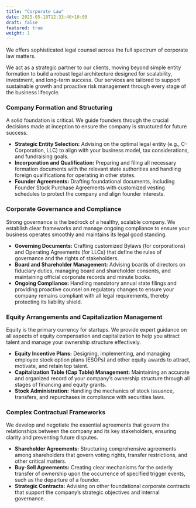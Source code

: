 ```yaml
---
title: "Corporate Law"
date: 2025-05-18T12:33:46+10:00
draft: false
featured: true
weight: 1
---
```


We offers sophisticated legal counsel across the full spectrum of corporate law matters.
<!--more-->

We act as a strategic partner to our clients, moving beyond simple entity formation to build a robust legal architecture designed for scalability, investment, and long-term success. Our services are tailored to support sustainable growth and proactive risk management through every stage of the business lifecycle.

### Company Formation and Structuring

A solid foundation is critical. We guide founders through the crucial decisions made at inception to ensure the company is structured for future success.

* **Strategic Entity Selection:** Advising on the optimal legal entity (e.g., C-Corporation, LLC) to align with your business model, tax considerations, and fundraising goals.
* **Incorporation and Qualification:** Preparing and filing all necessary formation documents with the relevant state authorities and handling foreign qualifications for operating in other states.
* **Founder Agreements:** Drafting foundational documents, including Founder Stock Purchase Agreements with customized vesting schedules to protect the company and align founder interests.

### Corporate Governance and Compliance

Strong governance is the bedrock of a healthy, scalable company. We establish clear frameworks and manage ongoing compliance to ensure your business operates smoothly and maintains its legal good standing.

* **Governing Documents:** Crafting customized Bylaws (for corporations) and Operating Agreements (for LLCs) that define the rules of governance and the rights of stakeholders.
* **Board and Shareholder Management:** Advising boards of directors on fiduciary duties, managing board and shareholder consents, and maintaining official corporate records and minute books.
* **Ongoing Compliance:** Handling mandatory annual state filings and providing proactive counsel on regulatory changes to ensure your company remains compliant with all legal requirements, thereby protecting its liability shield.

### Equity Arrangements and Capitalization Management

Equity is the primary currency for startups. We provide expert guidance on all aspects of equity compensation and capitalization to help you attract talent and manage your ownership structure effectively.
* **Equity Incentive Plans:** Designing, implementing, and managing employee stock option plans (ESOPs) and other equity awards to attract, motivate, and retain top talent.
* **Capitalization Table (Cap Table) Management:** Maintaining an accurate and organized record of your company’s ownership structure through all stages of financing and equity grants.
* **Stock Administration:** Handling the mechanics of stock issuance, transfers, and repurchases in compliance with securities laws.

### Complex Contractual Frameworks

We develop and negotiate the essential agreements that govern the relationships between the company and its key stakeholders, ensuring clarity and preventing future disputes.
* **Shareholder Agreements:** Structuring comprehensive agreements among shareholders that govern voting rights, transfer restrictions, and other critical matters.
* **Buy-Sell Agreements:** Creating clear mechanisms for the orderly transfer of ownership upon the occurrence of specified trigger events, such as the departure of a founder.
* **Strategic Contracts:** Advising on other foundational corporate contracts that support the company’s strategic objectives and internal governance.